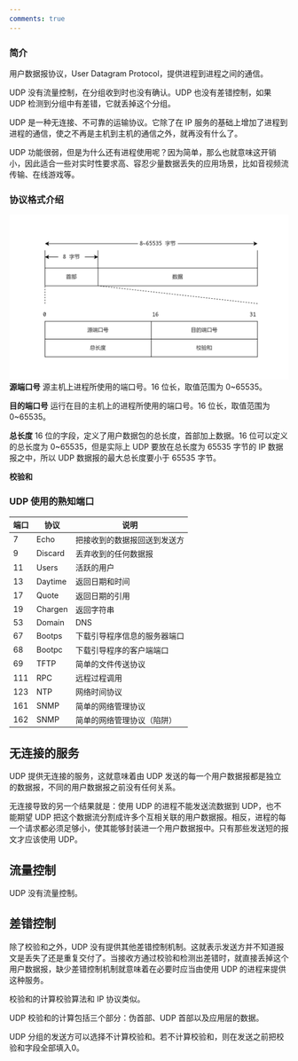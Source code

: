 ```yaml
---
comments: true
---
```

### 简介

用户数据报协议，User Datagram Protocol，提供进程到进程之间的通信。

UDP 没有流量控制，在分组收到时也没有确认。UDP 也没有差错控制，如果 UDP 检测到分组中有差错，它就丢掉这个分组。

UDP 是一种无连接、不可靠的运输协议。它除了在 IP 服务的基础上增加了进程到进程的通信，使之不再是主机到主机的通信之外，就再没有什么了。

UDP 功能很弱，但是为什么还有进程使用呢？因为简单，那么也就意味这开销小，因此适合一些对实时性要求高、容忍少量数据丢失的应用场景，比如音视频流传输、在线游戏等。

### 协议格式介绍

![](../LocalFile/Picture/用户数据报的格式.png)
**源端口号** 源主机上进程所使用的端口号。16 位长，取值范围为 0~65535。

**目的端口号** 运行在目的主机上的进程所使用的端口号。16 位长，取值范围为 0~65535。

**总长度** 16 位的字段，定义了用户数据包的总长度，首部加上数据。16 位可以定义的总长度为 0~65535，但是实际上 UDP 要放在总长度为 65535 字节的 IP 数据报之中，所以 UDP 数据报的最大总长度要小于 65535 字节。

**校验和** 

### UDP 使用的熟知端口

| 端口  | 协议      | 说明             |
| --- | ------- | -------------- |
| 7   | Echo    | 把接收到的数据报回送到发送方 |
| 9   | Discard | 丢弃收到的任何数据报     |
| 11  | Users   | 活跃的用户          |
| 13  | Daytime | 返回日期和时间        |
| 17  | Quote   | 返回日期的引用        |
| 19  | Chargen | 返回字符串          |
| 53  | Domain  | DNS            |
| 67  | Bootps  | 下载引导程序信息的服务器端口 |
| 68  | Bootpc  | 下载引导程序的客户端端口   |
| 69  | TFTP    | 简单的文件传送协议      |
| 111 | RPC     | 远程过程调用         |
| 123 | NTP     | 网络时间协议         |
| 161 | SNMP    | 简单的网络管理协议      |
| 162 | SNMP    | 简单的网络管理协议（陷阱）  |

## 无连接的服务

UDP 提供无连接的服务，这就意味着由 UDP 发送的每一个用户数据报都是独立的数据报，不同的用户数据报之前没有任何关系。

无连接导致的另一个结果就是：使用 UDP 的进程不能发送流数据到 UDP，也不能期望 UDP 把这个数据流分割成许多个互相关联的用户数据报。相反，进程的每一个请求都必须足够小，使其能够封装进一个用户数据报中。只有那些发送短的报文才应该使用 UDP。

## 流量控制

UDP 没有流量控制。

## 差错控制

除了校验和之外，UDP 没有提供其他差错控制机制。这就表示发送方并不知道报文是丢失了还是重复交付了。当接收方通过校验和检测出差错时，就直接丢掉这个用户数据报，缺少差错控制机制就意味着在必要时应当由使用 UDP 的进程来提供这种服务。

校验和的计算校验算法和 IP 协议类似。

UDP 校验和的计算包括三个部分：伪首部、UDP 首部以及应用层的数据。

UDP 分组的发送方可以选择不计算校验和。若不计算校验和，则在发送之前把校验和字段全部填入0。
